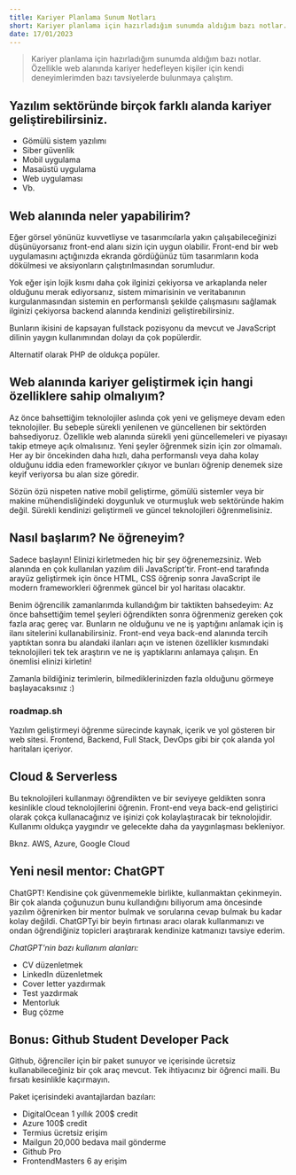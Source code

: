 ```yaml
---
title: Kariyer Planlama Sunum Notları
short: Kariyer planlama için hazırladığım sunumda aldığım bazı notlar. Özellikle web alanında kariyer hedefleyen kişiler için kendi deneyimlerimden bazı tavsiyelerde bulunmaya çalıştım.
date: 17/01/2023
---
```

> Kariyer planlama için hazırladığım sunumda aldığım bazı notlar. Özellikle web alanında kariyer hedefleyen kişiler için kendi deneyimlerimden bazı tavsiyelerde bulunmaya çalıştım.

## Yazılım sektöründe birçok farklı alanda kariyer geliştirebilirsiniz.
* Gömülü sistem yazılımı
* Siber güvenlik
* Mobil uygulama
* Masaüstü uygulama
* Web uygulaması
* Vb.

## Web alanında neler yapabilirim?
Eğer görsel yönünüz kuvvetliyse ve tasarımcılarla yakın çalışabileceğinizi düşünüyorsanız front-end alanı sizin için uygun olabilir. Front-end bir web uygulamasını açtığınızda ekranda gördüğünüz tüm tasarımların koda dökülmesi ve aksiyonların çalıştırılmasından sorumludur. 

Yok eğer işin lojik kısmı daha çok ilginizi çekiyorsa ve arkaplanda neler olduğunu merak ediyorsanız, sistem mimarisinin ve veritabanının kurgulanmasından sistemin en performanslı şekilde çalışmasını sağlamak ilginizi çekiyorsa backend alanında kendinizi geliştirebilirsiniz. 

Bunların ikisini de kapsayan fullstack pozisyonu da mevcut ve JavaScript dilinin yaygın kullanımından dolayı da çok popülerdir. 

Alternatif olarak PHP de oldukça popüler.

## Web alanında kariyer geliştirmek için hangi özelliklere sahip olmalıyım?
Az önce bahsettiğim teknolojiler aslında çok yeni ve gelişmeye devam eden teknolojiler. Bu sebeple sürekli yenilenen ve güncellenen bir sektörden bahsediyoruz. Özellikle web alanında sürekli yeni güncellemeleri ve piyasayı takip etmeye açık olmalısınız. Yeni şeyler öğrenmek sizin için zor olmamalı. Her ay bir öncekinden daha hızlı, daha performanslı veya daha kolay olduğunu iddia eden frameworkler çıkıyor ve bunları öğrenip denemek size keyif veriyorsa bu alan size göredir. 

Sözün özü nispeten native mobil geliştirme, gömülü sistemler veya bir makine mühendisliğindeki doygunluk ve oturmuşluk web sektöründe hakim değil. Sürekli kendinizi geliştirmeli ve güncel teknolojileri öğrenmelisiniz. 

## Nasıl başlarım? Ne öğreneyim?
Sadece başlayın! Elinizi kirletmeden hiç bir şey öğrenemezsiniz. Web alanında en çok kullanılan yazılım dili JavaScript’tir. Front-end tarafında arayüz geliştirmek için önce HTML, CSS öğrenip sonra JavaScript ile modern frameworkleri öğrenmek güncel bir yol haritası olacaktır. 

Benim öğrencilik zamanlarımda kullandığım bir taktikten bahsedeyim:
Az önce bahsettiğim temel şeyleri öğrendikten sonra öğrenmeniz gereken çok fazla araç gereç var. Bunların ne olduğunu ve ne iş yaptığını anlamak için iş ilanı sitelerini kullanabilirsiniz. Front-end veya back-end alanında tercih yaptıktan sonra bu alandaki ilanları açın ve istenen özellikler kısmındaki teknolojileri tek tek araştırın ve ne iş yaptıklarını anlamaya çalışın. En önemlisi elinizi kirletin! 

Zamanla bildiğiniz terimlerin, bilmediklerinizden fazla olduğunu görmeye başlayacaksınız :)

### roadmap.sh
Yazılım geliştirmeyi öğrenme sürecinde kaynak, içerik ve yol gösteren bir web sitesi. Frontend, Backend, Full Stack, DevOps gibi bir çok alanda yol haritaları içeriyor.

## Cloud & Serverless
Bu teknolojileri kullanmayı öğrendikten ve bir seviyeye geldikten sonra kesinlikle cloud teknolojilerini öğrenin. Front-end veya back-end geliştirici olarak çokça kullanacağınız ve işinizi çok kolaylaştıracak bir teknolojidir. Kullanımı oldukça yaygındır ve gelecekte daha da yaygınlaşması bekleniyor. 

Bknz. AWS, Azure, Google Cloud

## Yeni nesil mentor: ChatGPT
ChatGPT! Kendisine çok güvenmemekle birlikte, kullanmaktan çekinmeyin. Bir çok alanda çoğunuzun bunu kullandığını biliyorum ama öncesinde yazılım öğrenirken bir mentor bulmak ve sorularına cevap bulmak bu kadar kolay değildi. ChatGPTyi bir beyin fırtınası aracı olarak kullanmanızı ve ondan öğrendiğiniz topicleri araştırarak kendinize katmanızı tavsiye ederim. 

*ChatGPT’nin bazı kullanım alanları:*
* CV düzenletmek
* LinkedIn düzenletmek
* Cover letter yazdırmak
* Test yazdırmak
* Mentorluk
* Bug çözme

## Bonus: Github Student Developer Pack
Github, öğrenciler için bir paket sunuyor ve içerisinde ücretsiz kullanabileceğiniz bir çok araç mevcut. Tek ihtiyacınız bir öğrenci maili. Bu fırsatı kesinlikle kaçırmayın. 

Paket içerisindeki avantajlardan bazıları:
* DigitalOcean 1 yıllık 200$ credit
* Azure 100$ credit
* Termius ücretsiz erişim
* Mailgun 20,000 bedava mail gönderme
* Github Pro
* FrontendMasters 6 ay erişim
